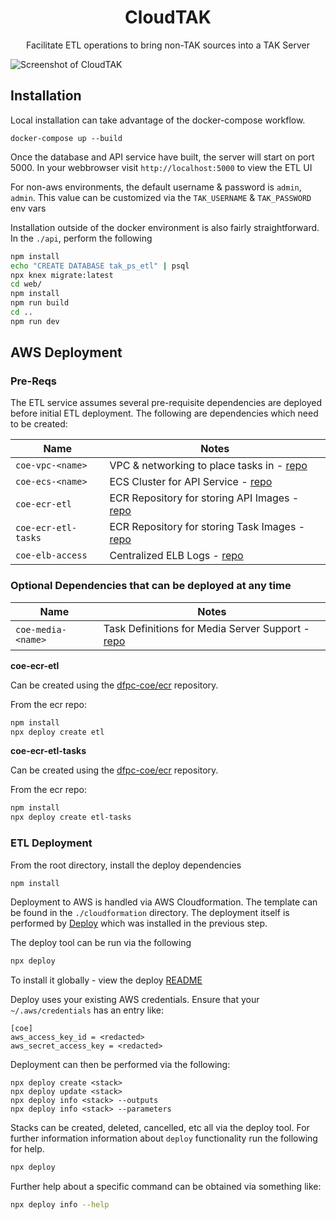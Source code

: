 <h1 align=center>CloudTAK</h1>

<p align=center>Facilitate ETL operations to bring non-TAK sources into a TAK Server</p>

<img src='./docs/Screenshot.png' alt='Screenshot of CloudTAK'/>

## Installation

Local installation can take advantage of the docker-compose workflow.

```
docker-compose up --build
```

Once the database and API service have built, the server will start on port 5000.
In your webbrowser visit `http://localhost:5000` to view the ETL UI

For non-aws environments, the default username & password is `admin`, `admin`.
This value can be customized via the `TAK_USERNAME` & `TAK_PASSWORD` env vars

Installation outside of the docker environment is also fairly straightforward.
In the `./api`, perform the following

```sh
npm install
echo "CREATE DATABASE tak_ps_etl" | psql
npx knex migrate:latest
cd web/
npm install
npm run build
cd ..
npm run dev
```

## AWS Deployment

### Pre-Reqs

The ETL service assumes several pre-requisite dependencies are deployed before
initial ETL deployment.
The following are dependencies which need to be created:

| Name                  | Notes |
| --------------------- | ----- |
| `coe-vpc-<name>`      | VPC & networking to place tasks in - [repo](https://github.com/dfpc-coe/vpc) |
| `coe-ecs-<name>`      | ECS Cluster for API Service - [repo](https://github.com/dfpc-coe/ecs) |
| `coe-ecr-etl`         | ECR Repository for storing API Images - [repo](https://github.com/dfpc-coe/ecr)     |
| `coe-ecr-etl-tasks`   | ECR Repository for storing Task Images - [repo](https://github.com/dfpc-coe/ecr)  |
| `coe-elb-access`      | Centralized ELB Logs - [repo](https://github.com/dfpc-coe/elb-logs) |


### Optional Dependencies that can be deployed at any time

| Name                  | Notes |
| --------------------- | ----- |
| `coe-media-<name>`   | Task Definitions for Media Server Support - [repo](ttps://github.com/dfoc-coe/media-infra)  |

**coe-ecr-etl**

Can be created using the [dfpc-coe/ecr](https://github.com/dfpc-coe/ecr) repository.

From the ecr repo:
```sh
npm install
npx deploy create etl
```

**coe-ecr-etl-tasks**

Can be created using the [dfpc-coe/ecr](https://github.com/dfpc-coe/ecr) repository.

From the ecr repo:
```sh
npm install
npx deploy create etl-tasks
```

### ETL Deployment

From the root directory, install the deploy dependencies

```sh
npm install
```

Deployment to AWS is handled via AWS Cloudformation. The template can be found in the `./cloudformation`
directory. The deployment itself is performed by [Deploy](https://github.com/openaddresses/deploy) which
was installed in the previous step.

The deploy tool can be run via the following

```sh
npx deploy
```

To install it globally - view the deploy [README](https://github.com/openaddresses/deploy)

Deploy uses your existing AWS credentials. Ensure that your `~/.aws/credentials` has an entry like:

```
[coe]
aws_access_key_id = <redacted>
aws_secret_access_key = <redacted>
```

Deployment can then be performed via the following:

```
npx deploy create <stack>
npx deploy update <stack>
npx deploy info <stack> --outputs
npx deploy info <stack> --parameters
```

Stacks can be created, deleted, cancelled, etc all via the deploy tool. For further information
information about `deploy` functionality run the following for help.

```sh
npx deploy
```

Further help about a specific command can be obtained via something like:

```sh
npx deploy info --help
```

